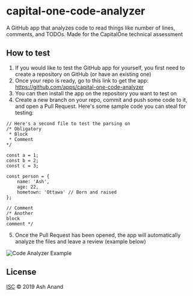 # capital-one-code-analyzer

A GitHub app that analyzes code to read things like number of lines, comments, and TODOs. Made for the CapitalOne technical assessment

## How to test

1. If you would like to test the GitHub app for yourself, you first need to create a repository on GitHub (or have an existing one)
2. Once your repo is ready, go to this link to get the app: https://github.com/apps/capital-one-code-analyzer
3. You can then install the app on the repository you want to test on
4. Create a new branch on your repo, commit and push some code to it, and open a Pull Request. Here's some sample code you can steal for testing:

```
// Here's a second file to test the parsing on 
/* Obligatory
 * Block
 * Comment
*/

const a = 1;
const b = 2;
const c = 3;

const person = {
	name: 'Ash',
	age: 22,
	hometown: 'Ottawa' // Born and raised
};

// Comment 
/* Another
block
comment */
```

5. Once the Pull Request has been opened, the app will automatically analyze the files and leave a review (example below)

![Code Analyzer Example](https://i.imgur.com/uVkzjD3.png)


## License

[ISC](LICENSE) © 2019 Ash Anand

